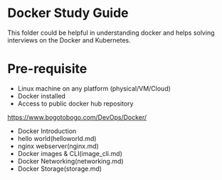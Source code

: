 # Docker Study Guide

This folder could be helpful in understanding docker and helps solving interviews on the Docker and Kubernetes.

# Pre-requisite
- Linux machine on any platform (physical/VM/Cloud)
- Docker installed
- Access to public docker hub repository

https://www.bogotobogo.com/DevOps/Docker/

* Docker Introduction
 * hello world(helloworld.md)
 * nginx webserver(nginx.md)
 * Docker images & CLI(image_cli.md)
 * Docker Networking(networking.md)
 * Docker Storage(storage.md)
